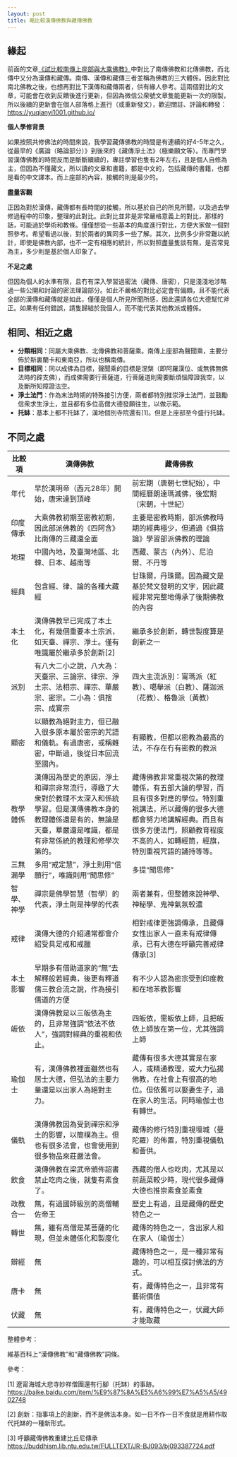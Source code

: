 ```yaml
---
layout: post
title: 略比較漢傳佛教與藏傳佛教
---
```


## 緣起

前面的文章[《試比較南傳上座部與大乘佛教》](https://mp.weixin.qq.com/s/5wnuFIAoA1bzH3MecyivYQ)中對比了南傳佛教和北傳佛教，而北傳中又分為漢傳和藏傳。南傳、漢傳和藏傳三者並稱為佛教的三大體係。因此對比南北佛教之後，也想再對比下漢傳和藏傳兩者，供有緣人參考。這兩個對比的文章，可能會在收到反饋後進行更新，但因為微信公衆號文章隻能更新一次的限製，所以後續的更新會在個人部落格上進行（或重新發文），歡迎關註、評論和轉發：https://yuqianyi1001.github.io/ 

**個人學修背景**

如果按照共修佛法的時間來說，我學習藏傳佛教的時間是有連續的好4-5年之久，從最早的《廣論（略論部分）》到後來的《藏傳淨土法》（極樂願文等）。而專門學習漢傳佛教的時間反而是斷斷續續的，專註學習也隻有2年左右，且是個人自修為主，但因為不懂藏文，所以讀的文章和書籍，都是中文的，包括藏傳的書籍，也都是看的中文譯本。而上座部的內容，接觸的則是最少的。

**盡量客觀**

正因為對於漢傳，藏傳都有長時間的接觸，所以基於自己的所見所聞，以及過去學修過程中的印象，整理的此對比。此對比並非是非常嚴格意義上的對比，那樣的話，可能過於學術和教條。僅僅想從一些基本的角度進行對比，方便大家做一個對照參考。希望看過以後，對於兩者的異同多一些了解。其次，比例多少非常難以統計，即使是佛教內部，也不一定有相應的統計，所以對照盡量隻談有無，是否常見為主，多少則是基於個人印象了。

**不足之處**

但因為個人的水準有限，且冇有深入學習過密法（藏傳、唐密），只是淺淺地涉略過一些公開和討論的密法理論部分。如此不嚴格的對比必定會有偏頗，且不能代表全部的漢傳和藏傳就是如此，僅僅是個人所見所聞所感，因此還請各位大德幫忙斧正。如果有任何錯誤，請隻歸結於我個人，而不能代表其他教派或體係。

## 相同、相近之處
* **分類相同**：同屬大乘佛教、北傳佛教和菩薩乘。南傳上座部為聲聞乘，主要分佈於斯裏蘭卡和東南亞，所以也稱南傳。
* **目標相同**：同以成佛為目標，聲聞乘的目標是涅槃（即阿羅漢位、或無佛無佛法時的辟支佛），而成佛需要行菩薩道，行菩薩道則需要斷煩惱障證我空，以及斷所知障證法空。
* **淨土法門**：作為末法時期的特殊接引方便，兩者都特別推崇淨土法門，並鼓勵信衆求生淨土，並且都有多位高僧大德發願往生，以做示範。
* **托缽**：基本上都不托缽了，漢地個別寺院還有[1]。但是上座部至今盛行托缽。

## 不同之處

| 比較項 | 漢傳佛教 | 藏傳佛教 |
| ----- | -------- | ------- |
| 年代 | 早於漢明帝（西元28年）開始，唐宋達到頂峰 | 前宏期（唐朝七世紀始），中間經曆朗達瑪滅佛，後宏期（宋朝，十世紀） |
| 印度傳承 | 大乘佛教初期至密教初期，因此部派佛教的《四阿含》比南傳的三藏還全面 | 主要是密教時期，部派佛教時期的經典極少，但通過《俱捨論》學習部派佛教的理論 |
| 地理 | 中國內地，及臺灣地區、北韓、日本、越南等 | 西藏、蒙古（內外）、尼泊爾、不丹等 |
| 經典 | 包含經、律、論的各種大藏經 | 甘珠爾，丹珠爾。因為藏文是基於梵文發明的文字，因此藏經非常完整地傳承了後期佛教的內容 |
| 本土化 | 漢傳佛教早已完成了本土化，有幾個重要本土宗派，如天臺、禪宗、淨土。僅有唯識屬於繼承多於創新[2] | 繼承多於創新，轉世製度算是創新之一 | 
| 派別 | 有八大二小之說，八大為：天臺宗、三論宗、律宗、淨土宗、法相宗、禪宗、華嚴宗、密宗。二小為：俱捨宗、成實宗 | 四大主流派別：甯瑪派（紅教）、噶舉派（白教）、薩迦派（花教）、格魯派（黃教） |
| 顯密 | 以顯教為絕對主力，但已融入很多原本屬於密宗的咒語和儀軌。有過唐密，或稱雜密，中斷過，後從日本回流至國內。 | 有顯教，但都以密教為最高的法，不存在冇有密教的教派 |
| 教學體係 | 漢傳因為歷史的原因，淨土和禪宗非常流行，導緻了大衆對於教理不太深入和係統學習。但是漢傳佛教本身的教理體係還是有的，無論是天臺，華嚴還是唯識，都是有非常係統的教理和修學次第的。 | 藏傳佛教非常重視次第的教理體係，有五部大論的學習，而且有很多對應的學位。特別重視講法，所以藏傳的很多大德都會努力地講解經典。而且有很多方便法門，照顧教育程度不高的人，如轉經筒，經旗，特別重視咒語的誦持等等。 |
| 三無漏學 | 多用“戒定慧”，淨土則用“信願行”，唯識則用“聞思修” | 多提“聞思修” | 
| 智學、神學 | 禪宗是佛學智慧（智學）的代表，淨土則是神學的代表 | 兩者兼有，但整體來說神學、神秘學、鬼神氣氛較濃 | 
| 戒律 | 漢傳大德的介紹通常都會介紹受具足戒和戒臘 | 相對戒律更強調傳承，且藏傳女性出家人一直未有戒律傳承，已有大德在呼籲完善戒律傳承[3] | 
| 本土影響 | 早期多有借助道家的“無”去解釋般若經典，後更有釋道儒三教合流之說，作為接引儒道的方便 | 有不少人認為密宗受到印度教和在地苯教影響 | 
| 皈依| 漢傳佛教是以三皈依為主的，且非常強調“依法不依人”，強調對經典的重視和依止。 | 四皈依，需皈依上師，且把皈依上師放在第一位，尤其強調上師 |
| 瑜伽士 | 有，漢傳佛教裡面雖然也有居士大德，但弘法的主要力量還是以出家人為絕對主力。 | 藏傳有很多大德其實是在家人，或精通教理，或大力弘揚佛教，在社會上有很高的地位。但依舊可以娶妻生子，過在家人的生活。同時瑜伽士也有轉世。 |
| 儀軌 | 漢傳佛教因為受到禪宗和淨土的影響，以簡樸為主。但也有很多法會，也會使用到很多物品來莊嚴法會。|藏傳的修行特別重視壇城（曼陀羅）的佈置，特別重視儀軌和薈供。|
| 飲食 | 漢傳佛教在梁武帝頒佈詔書禁止吃肉之後，就隻有素食了。 | 西藏的僧人也吃肉，尤其是以前蔬菜較少時，現代很多藏傳大德也推崇素食並素食 | 
| 政教合一 | 無，有過國師級別的高僧輔佐帝王 | 歷史上有過，且是藏傳的歷史特色之一 |
| 轉世 | 無，雖有高僧是某菩薩的化現，但並未體係化和製度化 | 藏傳的特色之一，含出家人和在家人（瑜伽士） |
| 辯經 | 無 | 藏傳特色之一，是一種非常有趣的，可以相互探討佛法的方式。 |
| 唐卡 | 無 | 有，藏傳特色之一，且非常有藝術價值 |
| 伏藏 | 無 | 有，藏傳特色之一，伏藏大師才能取藏 |


整體參考：

維基百科上“漢傳佛教”和“藏傳佛教”詞條。

參考：

[1] 遼甯海城大悲寺妙祥僧團還有行腳（托缽）的事跡。https://baike.baidu.com/item/%E9%87%8A%E5%A6%99%E7%A5%A5/4902748

[2] 創新：指事項上的創新，而不是佛法本身。如一日不作一日不食就是用耕作取代托缽的一種新形式。

[3] 呼籲藏傳佛教重建比丘尼傳承 https://buddhism.lib.ntu.edu.tw/FULLTEXT/JR-BJ093/bj093387724.pdf

